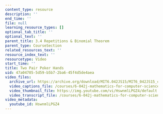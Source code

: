 ```yaml
---
content_type: resource
description: ''
end_time: ''
file: null
learning_resource_types: []
optional_tab_title: ''
optional_text: ''
parent_title: 3.4 Repetitions & Binomial Theorem
parent_type: CourseSection
related_resources_text: ''
resource_index_text: ''
resourcetype: Video
start_time: ''
title: Two Pair Poker Hands
uid: 47a04705-5d59-b5b7-2ba6-45f4d5de4aea
video_files:
  archive_url: https://archive.org/download/MIT6.042JS15/MIT6_042JS15_count2pair_video_ipod.mp4
  video_captions_file: /courses/6-042j-mathematics-for-computer-science-spring-2015/fca2e392199459d8abee64f6801a496c_HswnmlLPGZ4.vtt
  video_thumbnail_file: https://img.youtube.com/vi/HswnmlLPGZ4/default.jpg
  video_transcript_file: /courses/6-042j-mathematics-for-computer-science-spring-2015/dce983bc54af36b240932316c67ddeaf_HswnmlLPGZ4.pdf
video_metadata:
  youtube_id: HswnmlLPGZ4
---
```

